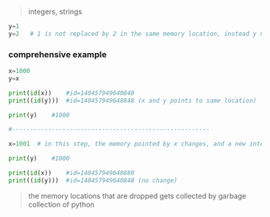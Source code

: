 >integers, strings


```python
y=1    
y=2   # 1 is not replaced by 2 in the same memory location, instead y now points to a different memory location containing the new integer object viz. 2
```

### comprehensive example
```python
x=1000
y=x

print(id(x))    #id=140457949640848
print((id(y)))  #id=140457949640848 (x and y points to same location)

print(y)    #1000

#-------------------------------------------------------

x=1001  # in this step, the memory pointed by x changes, and a new integer object(1001) is created

print(y)    #1000

print(id(x))    #id=140457949640880
print((id(y)))  #id=140457949640848 (no change)
```


>the memory locations that are dropped gets collected by garbage collection of python 